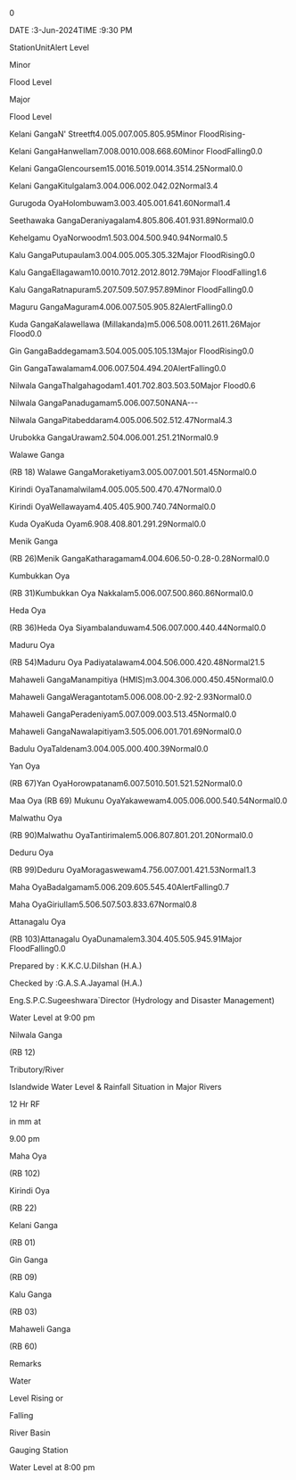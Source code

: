 0

DATE :3-Jun-2024TIME :9:30 PM

StationUnitAlert Level

Minor

Flood Level

Major

Flood Level

Kelani GangaN' Streetft4.005.007.005.805.95Minor FloodRising-

Kelani GangaHanwellam7.008.0010.008.668.60Minor FloodFalling0.0

Kelani GangaGlencoursem15.0016.5019.0014.3514.25Normal0.0

Kelani GangaKitulgalam3.004.006.002.042.02Normal3.4

Gurugoda OyaHolombuwam3.003.405.001.641.60Normal1.4

Seethawaka GangaDeraniyagalam4.805.806.401.931.89Normal0.0

Kehelgamu OyaNorwoodm1.503.004.500.940.94Normal0.5

Kalu GangaPutupaulam3.004.005.005.305.32Major FloodRising0.0

Kalu GangaEllagawam10.0010.7012.2012.8012.79Major FloodFalling1.6

Kalu GangaRatnapuram5.207.509.507.957.89Minor FloodFalling0.0

Maguru GangaMaguram4.006.007.505.905.82AlertFalling0.0

Kuda GangaKalawellawa (Millakanda)m5.006.508.0011.2611.26Major Flood0.0

Gin GangaBaddegamam3.504.005.005.105.13Major FloodRising0.0

Gin GangaTawalamam4.006.007.504.494.20AlertFalling0.0

Nilwala GangaThalgahagodam1.401.702.803.503.50Major Flood0.6

Nilwala GangaPanadugamam5.006.007.50NANA---

Nilwala GangaPitabeddaram4.005.006.502.512.47Normal4.3

Urubokka GangaUrawam2.504.006.001.251.21Normal0.9

Walawe Ganga

(RB 18) Walawe GangaMoraketiyam3.005.007.001.501.45Normal0.0

Kirindi OyaTanamalwilam4.005.005.500.470.47Normal0.0

Kirindi OyaWellawayam4.405.405.900.740.74Normal0.0

Kuda OyaKuda Oyam6.908.408.801.291.29Normal0.0

Menik Ganga

(RB 26)Menik GangaKatharagamam4.004.606.50-0.28-0.28Normal0.0

Kumbukkan Oya

(RB 31)Kumbukkan Oya Nakkalam5.006.007.500.860.86Normal0.0

Heda Oya

(RB 36)Heda Oya Siyambalanduwam4.506.007.000.440.44Normal0.0

Maduru Oya

(RB 54)Maduru Oya Padiyatalawam4.004.506.000.420.48Normal21.5

Mahaweli GangaManampitiya (HMIS)m3.004.306.000.450.45Normal0.0

Mahaweli GangaWeragantotam5.006.008.00-2.92-2.93Normal0.0

Mahaweli GangaPeradeniyam5.007.009.003.513.45Normal0.0

Mahaweli GangaNawalapitiyam3.505.006.001.701.69Normal0.0

Badulu OyaTaldenam3.004.005.000.400.39Normal0.0

Yan Oya

(RB 67)Yan OyaHorowpatanam6.007.5010.501.521.52Normal0.0

Maa Oya (RB 69) Mukunu OyaYakawewam4.005.006.000.540.54Normal0.0

Malwathu Oya

(RB 90)Malwathu OyaTantirimalem5.006.807.801.201.20Normal0.0

Deduru Oya

(RB 99)Deduru OyaMoragaswewam4.756.007.001.421.53Normal1.3

Maha OyaBadalgamam5.006.209.605.545.40AlertFalling0.7

Maha OyaGiriullam5.506.507.503.833.67Normal0.8

Attanagalu Oya

(RB 103)Attanagalu OyaDunamalem3.304.405.505.945.91Major FloodFalling0.0

Prepared by : K.K.C.U.Dilshan (H.A.)

Checked by :G.A.S.A.Jayamal (H.A.)

Eng.S.P.C.Sugeeshwara`Director (Hydrology and Disaster Management)

Water Level at 9:00 pm

Nilwala Ganga

(RB 12)

Tributory/River

Islandwide Water Level & Rainfall Situation in Major Rivers

12 Hr RF

in mm at

9.00 pm

Maha Oya

(RB 102)

Kirindi Oya

(RB 22)

Kelani Ganga

(RB 01)

Gin Ganga

(RB 09)

Kalu Ganga

(RB 03)

Mahaweli Ganga

(RB 60)

Remarks

Water

Level Rising or

Falling

River Basin

Gauging Station

Water Level at 8:00 pm